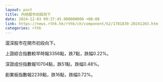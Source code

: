 ```yaml
---
layout: post
title: 內地股市初段向下
date: 2024-12-03 09:37:45.000000000 +08:00
link: https://news.rthk.hk/rthk/ch/component/k2/1781839-20241203.htm
categories: rthk
---
```


滬深股市在開市初段向下。

上證綜合指數較早時報3356點，跌7點，跌幅0.22%。

深證成份指數報10704點，跌51點，跌幅0.48%。

創業板指數報2239點，跌16點，跌幅0.72%。

